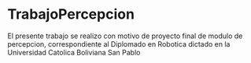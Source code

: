 # TrabajoPercepcion
El presente trabajo se realizo con motivo de proyecto final de modulo de percepcion, correspondiente al Diplomado en Robotica dictado en la Universidad Catolica Boliviana
San Pablo
